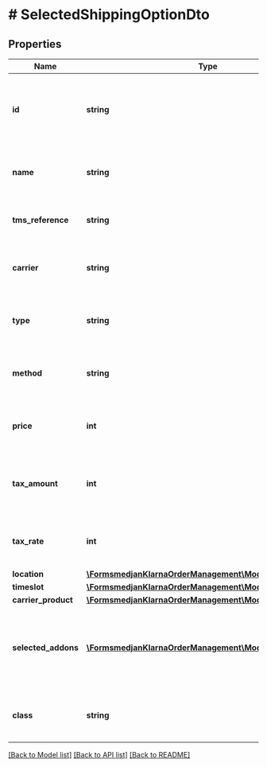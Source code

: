 # # SelectedShippingOptionDto

## Properties

Name | Type | Description | Notes
------------ | ------------- | ------------- | -------------
**id** | **string** | The id of the selected shipping option as provided by the TMS | [optional]
**name** | **string** | The display name of the selected shipping option | [optional]
**tms_reference** | **string** | The shipment_id provided by the TMS | [optional]
**carrier** | **string** | The carrier for the selected shipping option | [optional]
**type** | **string** | The type of the selected shipping option | [optional]
**method** | **string** | The method of the selected shipping option | [optional]
**price** | **int** | The price of the selected shipping option | [optional]
**tax_amount** | **int** | The tax amount of the selected shipping option | [optional]
**tax_rate** | **int** | The tax rate of the selected shipping option | [optional]
**location** | [**\FormsmedjanKlarnaOrderManagement\Model\Location**](Location.md) |  | [optional]
**timeslot** | [**\FormsmedjanKlarnaOrderManagement\Model\Timeslot**](Timeslot.md) |  | [optional]
**carrier_product** | [**\FormsmedjanKlarnaOrderManagement\Model\CarrierProduct**](CarrierProduct.md) |  | [optional]
**selected_addons** | [**\FormsmedjanKlarnaOrderManagement\Model\Addon[]**](Addon.md) | Array consisting of add-ons selected by the consumer, may be empty | [optional]
**class** | **string** | The class of the selected shipping option | [optional]

[[Back to Model list]](../../README.md#models) [[Back to API list]](../../README.md#endpoints) [[Back to README]](../../README.md)
